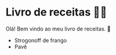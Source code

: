 # Livro de receitas :woman_cook:

Olá! Bem vindo ao meu livro de receitas. :wave:

- Strogonoff de frango
- Pavê
